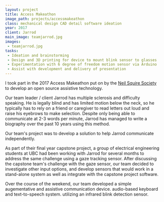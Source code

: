 ```yaml
---
layout: project
title: Access Makeathon
image_path: projects/accessmakeathon
class: mechanical design CAD detail software ideation
year: 2017
client: Jarrod
main_image: teamjarrod.jpg
images:
 - teamjarrod.jpg
tasks:
 - Ideation and brainstorming
 - Design and 3D printing for device to mount blink sensor to glasses
 - Experimentation with 6 degree of freedom motion sensor via Arduino
 - Assist with development and delivery of presentation
---
```


I took part in the 2017 Access Makeathon put on by the <a href="https://www.neilsquire.ca">Neil Squire Society</a> to develop an open source assistive technology. 

Our team leader / client Jarrod has multiple sclerosis and difficulty speaking. He is legally blind and has limited motion below the neck, so he typically has to rely on a friend or caregiver to read letters out loud and raise his eyebrows to make selection. Despite only being able to communicate at 2-3 words per minute, Jarrod has managed to write a biography over the past 10 years using this method.

Our team's project was to develop a solution to help Jarrod communicate independently.

As part of their final year capstone project, a group of electrical engineering students at UBC had been working with Jarrod for several months to address the same challenge using a gaze tracking sensor.  After discussing the capstone team's challenge with the gaze sensor, our team decided to investigate other input options, and develop sensors that would work in a stand-alone system as well as integrate with the capstone project software.

Over the course of the weekend, our team developed a simple augementative and assistive communication device. audio-based keyboard and text-to-speech system.  utilizing an infrared blink detection sensor.

 


